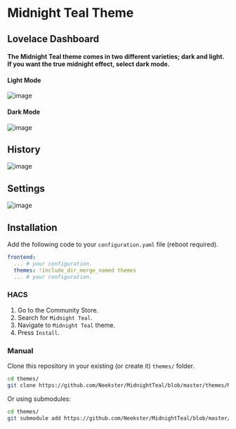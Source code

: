 # Midnight Teal Theme

## Lovelace Dashboard
#### The Midnight Teal theme comes in two different varieties; dark and light. If you want the true midnight effect, select dark mode. 
#### Light Mode
![image](https://user-images.githubusercontent.com/58367045/148668482-71e80713-3fe0-4153-9b53-ce77c053057b.png)

#### Dark Mode
![image](https://user-images.githubusercontent.com/58367045/148667117-a56bc26b-f922-41e1-8189-bd76f7cab250.png)

## History
![image](https://user-images.githubusercontent.com/58367045/147864421-3028d86d-688a-4f1d-a682-de3d0c55753f.png)

## Settings
![image](https://user-images.githubusercontent.com/58367045/147864075-0d3852e6-abdc-44e8-8d91-260d96c5c1c2.png)

## Installation

Add the following code to your `configuration.yaml` file (reboot required).

```yaml
frontend:
  ... # your configuration.
  themes: !include_dir_merge_named themes
  ... # your configuration.
```

### HACS

1. Go to the Community Store.
2. Search for `Midnight Teal`.
3. Navigate to `Midnight Teal` theme.
4. Press `Install`.

### Manual

Clone this repository in your existing (or create it) `themes/` folder.

```bash
cd themes/
git clone https://github.com/Neekster/MidnightTeal/blob/master/themes/MidnightTeal.yaml
```

Or using submodules:

```bash
cd themes/
git submodule add https://github.com/Neekster/MidnightTeal/blob/master/themes/MidnightTeal.yaml
```
